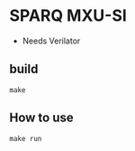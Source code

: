 # SPARQ MXU-SI

* Needs Verilator


## build
```console
make
```

## How to use
```console
make run
```

